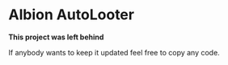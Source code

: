 # Albion AutoLooter


**This project was left behind**

If anybody wants to keep it updated feel free to copy any code.
